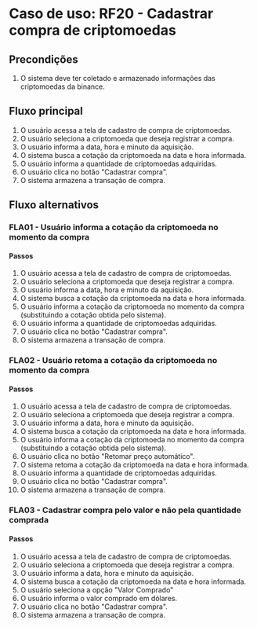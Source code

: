 # Caso de uso: **RF20 - Cadastrar compra de criptomoedas**

## Precondições

1. O sistema deve ter coletado e armazenado informações das criptomoedas da binance.


## Fluxo principal

1. O usuário acessa a tela de cadastro de compra de criptomoedas.
2. O usuário seleciona a criptomoeda que deseja registrar a compra.
4. O usuário informa a data, hora e minuto da aquisição.
5. O sistema busca a cotação da criptomoeda na data e hora informada.
6. O usuário informa a quantidade de criptomoedas adquiridas.
7. O usuário clica no botão "Cadastrar compra".
8. O sistema armazena a transação de compra.

## Fluxo alternativos

### FLA01 - Usuário informa a cotação da criptomoeda no momento da compra

#### Passos

1. O usuário acessa a tela de cadastro de compra de criptomoedas.
2. O usuário seleciona a criptomoeda que deseja registrar a compra.
4. O usuário informa a data, hora e minuto da aquisição.
5. O sistema busca a cotação da criptomoeda na data e hora informada.
6. O usuário informa a cotação da criptomoeda no momento da compra (substituindo a cotação obtida pelo sistema).
7. O usuário informa a quantidade de criptomoedas adquiridas.
8. O usuário clica no botão "Cadastrar compra".
9. O sistema armazena a transação de compra.


### FLA02 - Usuário retoma a cotação da criptomoeda no momento da compra

#### Passos

1. O usuário acessa a tela de cadastro de compra de criptomoedas.
2. O usuário seleciona a criptomoeda que deseja registrar a compra.
3. O usuário informa a data, hora e minuto da aquisição.
4. O sistema busca a cotação da criptomoeda na data e hora informada.
5. O usuário informa a cotação da criptomoeda no momento da compra (substituindo a cotação obtida pelo sistema).
6. O usuário clica no botão "Retomar preço automático".
7. O sistema retoma a cotação da criptomoeda na data e hora informada.
8. O usuário informa a quantidade de criptomoedas adquiridas.
9. O usuário clica no botão "Cadastrar compra".
10. O sistema armazena a transação de compra.


### FLA03 - Cadastrar compra pelo valor e não pela quantidade comprada

#### Passos

1. O usuário acessa a tela de cadastro de compra de criptomoedas.
2. O usuário seleciona a criptomoeda que deseja registrar a compra.
4. O usuário informa a data, hora e minuto da aquisição.
5. O sistema busca a cotação da criptomoeda na data e hora informada.
6. O usuário seleciona a opção "Valor Comprado"
7. O usuário informa o valor comprado em dólares.
8. O usuário clica no botão "Cadastrar compra".
9. O sistema armazena a transação de compra.
